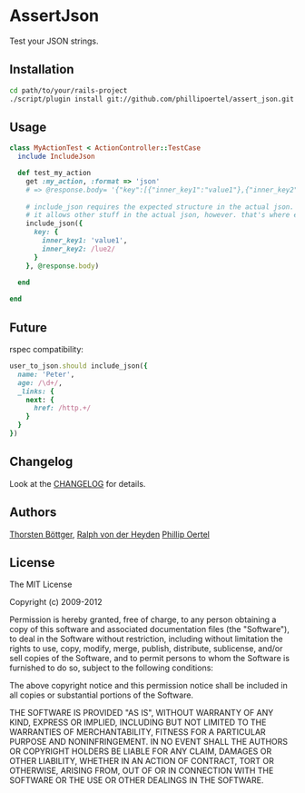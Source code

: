 # AssertJson #

Test your JSON strings.

## Installation ##

```sh
cd path/to/your/rails-project
./script/plugin install git://github.com/phillipoertel/assert_json.git
```

## Usage ##

```ruby
class MyActionTest < ActionController::TestCase
  include IncludeJson

  def test_my_action
    get :my_action, :format => 'json'
    # => @response.body= '{"key":[{"inner_key1":"value1"},{"inner_key2":"value2"}]}'
    
    # include_json requires the expected structure in the actual json.
    # it allows other stuff in the actual json, however. that's where equal_json will kick in (to be written).
    include_json({
      key: {
        inner_key1: 'value1',
        inner_key2: /lue2/
      }
    }, @response.body)
    
  end

end
```

## Future ##

rspec compatibility: 

```ruby
user_to_json.should include_json({
  name: 'Peter',
  age: /\d+/,
  _links: {
    next: {
      href: /http.+/
    }
  }
})
```

## Changelog ##

Look at the [CHANGELOG](https://github.com/xing/assert_json/blob/master/CHANGELOG.md) for details.

## Authors ##

[Thorsten Böttger](http://github.com/alto),
[Ralph von der Heyden](http://github.com/ralph)
[Phillip Oertel](http://github.com/phillipoertel)

## License ##

The MIT License
 
Copyright (c) 2009-2012
 
Permission is hereby granted, free of charge, to any person obtaining a copy
of this software and associated documentation files (the "Software"), to deal
in the Software without restriction, including without limitation the rights
to use, copy, modify, merge, publish, distribute, sublicense, and/or sell
copies of the Software, and to permit persons to whom the Software is
furnished to do so, subject to the following conditions:
 
The above copyright notice and this permission notice shall be included in
all copies or substantial portions of the Software.
 
THE SOFTWARE IS PROVIDED "AS IS", WITHOUT WARRANTY OF ANY KIND, EXPRESS OR
IMPLIED, INCLUDING BUT NOT LIMITED TO THE WARRANTIES OF MERCHANTABILITY,
FITNESS FOR A PARTICULAR PURPOSE AND NONINFRINGEMENT. IN NO EVENT SHALL THE
AUTHORS OR COPYRIGHT HOLDERS BE LIABLE FOR ANY CLAIM, DAMAGES OR OTHER
LIABILITY, WHETHER IN AN ACTION OF CONTRACT, TORT OR OTHERWISE, ARISING FROM,
OUT OF OR IN CONNECTION WITH THE SOFTWARE OR THE USE OR OTHER DEALINGS IN
THE SOFTWARE.
